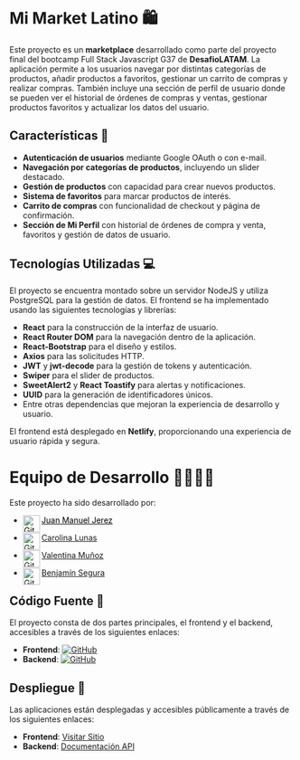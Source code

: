 # Mi Market Latino 🛍️

Este proyecto es un **marketplace** desarrollado como parte del proyecto final del bootcamp Full Stack Javascript G37 de **DesafioLATAM**. La aplicación permite a los usuarios navegar por distintas categorías de productos, añadir productos a favoritos, gestionar un carrito de compras y realizar compras. También incluye una sección de perfil de usuario donde se pueden ver el historial de órdenes de compras y ventas, gestionar productos favoritos y actualizar los datos del usuario.

## Características 🌟

- **Autenticación de usuarios** mediante Google OAuth o con e-mail.
- **Navegación por categorías de productos**, incluyendo un slider destacado.
- **Gestión de productos** con capacidad para crear nuevos productos.
- **Sistema de favoritos** para marcar productos de interés.
- **Carrito de compras** con funcionalidad de checkout y página de confirmación.
- **Sección de Mi Perfil** con historial de órdenes de compra y venta, favoritos y gestión de datos de usuario.

## **Tecnologías Utilizadas** 💻

El proyecto se encuentra montado sobre un servidor NodeJS y utiliza PostgreSQL para la gestión de datos. El frontend se ha implementado usando las siguientes tecnologías y librerías:

- **React** para la construcción de la interfaz de usuario.
- **React Router DOM** para la navegación dentro de la aplicación.
- **React-Bootstrap** para el diseño y estilos.
- **Axios** para las solicitudes HTTP.
- **JWT** y **jwt-decode** para la gestión de tokens y autenticación.
- **Swiper** para el slider de productos.
- **SweetAlert2** y **React Toastify** para alertas y notificaciones.
- **UUID** para la generación de identificadores únicos.
- Entre otras dependencias que mejoran la experiencia de desarrollo y usuario.

El frontend está desplegado en **Netlify**, proporcionando una experiencia de usuario rápida y segura.

# Equipo de Desarrollo 👨‍💻👩‍💻

Este proyecto ha sido desarrollado por:

- <p><a href="https://github.com/JuanManuelJerezBaraona" target="_blank" style="color:#000;"><img src="https://github.githubassets.com/images/modules/logos_page/GitHub-Mark.png" width="30" align="left" alt="GitHub logo" />Juan Manuel Jerez</a></p>
- <p><a href="https://github.com/carolinalunasfarah" target="_blank"><img src="https://github.githubassets.com/images/modules/logos_page/GitHub-Mark.png" width="30" align="left" alt="GitHub logo" />Carolina Lunas</a></p>
- <p><a href="https://github.com/vnasp" target="_blank"><img src="https://github.githubassets.com/images/modules/logos_page/GitHub-Mark.png" width="30" align="left" alt="GitHub logo" />Valentina Muñoz</a></p>
- <p><a href="https://github.com/elbenjaz" target="_blank"><img src="https://github.githubassets.com/images/modules/logos_page/GitHub-Mark.png" width="30" align="left" alt="GitHub logo" />Benjamín Segura</a></p>

## Código Fuente 📝

El proyecto consta de dos partes principales, el frontend y el backend, accesibles a través de los siguientes enlaces:

- **Frontend**: [![GitHub](https://img.shields.io/badge/-Frontend-181717?style=for-the-badge&logo=github)](https://github.com/vnasp/marketplace-frontend-react-user)
- **Backend**: [![GitHub](https://img.shields.io/badge/-Backend-181717?style=for-the-badge&logo=github)](https://github.com/vnasp/marketplace-backend-react-user)

## Despliegue 🚀

Las aplicaciones están desplegadas y accesibles públicamente a través de los siguientes enlaces:

- **Frontend**: [Visitar Sitio](https://mimarketlatino.netlify.app/)
- **Backend**: [Documentación API](https://marketplace-backend-react-user-xwj0.onrender.com/api/v1/docs/)

